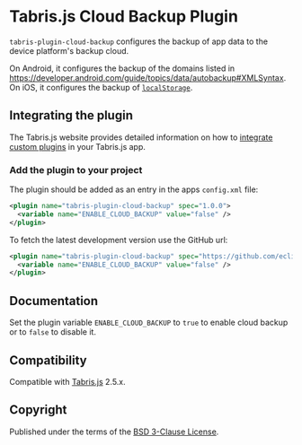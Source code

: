 # Tabris.js Cloud Backup Plugin

`tabris-plugin-cloud-backup` configures the backup of app data to the device platform's backup cloud.

On Android, it configures the backup of the domains listed in https://developer.android.com/guide/topics/data/autobackup#XMLSyntax.
On iOS, it configures the backup of [`localStorage`](http://docs.tabris.com/latest/api/localStorage.html#localstorage).

## Integrating the plugin

The Tabris.js website provides detailed information on how to [integrate custom plugins](https://tabrisjs.com/documentation/latest/build#adding-plugins) in your Tabris.js app.

### Add the plugin to your project

The plugin should be added as an entry in the apps `config.xml` file:

```xml
<plugin name="tabris-plugin-cloud-backup" spec="1.0.0">
  <variable name="ENABLE_CLOUD_BACKUP" value="false" />
</plugin>
```

To fetch the latest development version use the GitHub url:

```xml
<plugin name="tabris-plugin-cloud-backup" spec="https://github.com/eclipsesource/tabris-plugin-cloud-backup.git">
  <variable name="ENABLE_CLOUD_BACKUP" value="false" />
</plugin>
```

## Documentation

Set the plugin variable `ENABLE_CLOUD_BACKUP` to `true` to enable cloud backup or to `false` to disable it.

## Compatibility

Compatible with [Tabris.js](https://www.npmjs.com/package/tabris) 2.5.x.

## Copyright

Published under the terms of the [BSD 3-Clause License](LICENSE).
